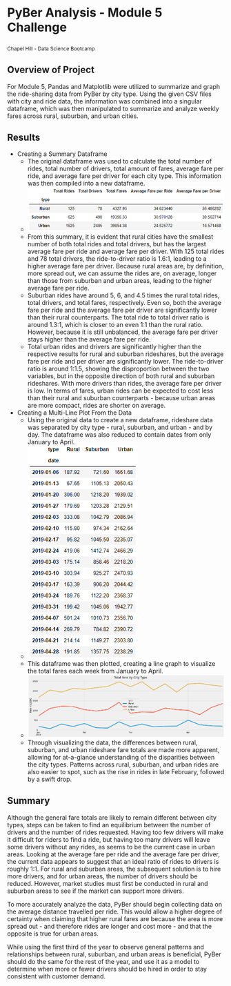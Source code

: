 # PyBer Analysis - Module 5 Challenge
<sub>Chapel Hill - Data Science Bootcamp</sub>

## Overview of Project
For Module 5, Pandas and Matplotlib were utilized to summarize and graph the ride-sharing data from PyBer by city type. Using the given CSV files with city and ride data, the information was combined into a singular dataframe, which was then manipulated to summarize and analyze weekly fares across rural, suburban, and urban cities.

## Results
- Creating a Summary Dataframe
    - The original dataframe was used to calculate the total number of rides, total number of drivers, total amount of fares, average fare per ride, and average fare per driver for each city type. This information was then compiled into a new dataframe.
    - ![Summary dataframe](/Resources/summary_df.png)
    - From this summary, it is evident that rural cities have the smallest number of both total rides and total drivers, but has the largest average fare per ride and average fare per driver. With 125 total rides and 78 total drivers, the ride-to-driver ratio is 1.6:1, leading to a higher average fare per driver. Because rural areas are, by definition, more spread out, we can assume the rides are, on average, longer than those from suburban and urban areas, leading to the higher average fare per ride.
    - Suburban rides have around 5, 6, and 4.5 times the rural total rides, total drivers, and total fares, respectively. Even so, both the average fare per ride and the average fare per driver are significantly lower than their rural counterparts. The total ride to total driver ratio is around 1.3:1, which is closer to an even 1:1 than the rural ratio. However, because it is still unbalanced, the average fare per driver stays higher than the average fare per ride.
    - Total urban rides and drivers are significantly higher than the respective results for rural and suburban rideshares, but the average fare per ride and per driver are significantly lower. The ride-to-driver ratio is around 1:1.5, showing the disproportion between the two variables, but in the opposite direction of both rural and suburban rideshares. With more drivers than rides, the average fare per driver is low. In terms of fares, urban rides can be expected to cost less than their rural and suburban counterparts - because urban areas are more compact, rides are shorter on average.
- Creating a Multi-Line Plot From the Data
    - Using the original data to create a new dataframe, rideshare data was separated by city type - rural, suburban, and urban - and by day. The dataframe was also reduced to contain dates from only January to April.
    - ![January to April weekly dataframe](/Resources/jan_apr_df.png)
    - This dataframe was then plotted, creating a line graph to visualize the total fares each week from January to April.
    - ![Total fare by city type graph](/Resources/jan_apr_plot.png)
    - Through visualizing the data, the differences between rural, suburban, and urban rideshare fare totals are made more apparent, allowing for at-a-glance understanding of the disparities between the city types. Patterns across rural, suburban, and urban rides are also easier to spot, such as the rise in rides in late February, followed by a swift drop.

## Summary
Although the general fare totals are likely to remain different between city types, steps can be taken to find an equilibrium between the number of drivers and the number of rides requested. Having too few drivers will make it difficult for riders to find a ride, but having too many drivers will leave some drivers without any rides, as seems to be the current case in urban areas. Looking at the average fare per ride and the average fare per driver, the current data appears to suggest that an ideal ratio of rides to drivers is roughly 1:1. For rural and suburban areas, the subsequent solution is to hire more drivers, and for urban areas, the number of drivers should be reduced. However, market studies must first be conducted in rural and suburban areas to see if the market can support more drivers.

To more accurately analyze the data, PyBer should begin collecting data on the average distance travelled per ride. This would allow a higher degree of certainty when claiming that higher rural fares are because the area is more spread out - and therefore rides are longer and cost more - and that the opposite is true for urban areas.

While using the first third of the year to observe general patterns and relationships between rural, suburban, and urban areas is beneficial, PyBer should do the same for the rest of the year, and use it as a model to determine when more or fewer drivers should be hired in order to stay consistent with customer demand. 
